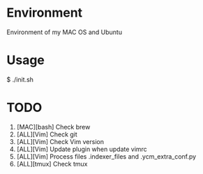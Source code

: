 # Environment
Environment of my MAC OS and Ubuntu

# Usage
$ ./init.sh

# TODO
1. [MAC][bash] Check brew
2. [ALL][Vim] Check git
3. [ALL][Vim] Check Vim version
4. [ALL][Vim] Update plugin when update vimrc
5. [ALL][Vim] Process files .indexer_files and .ycm_extra_conf.py
6. [ALL][tmux] Check tmux
